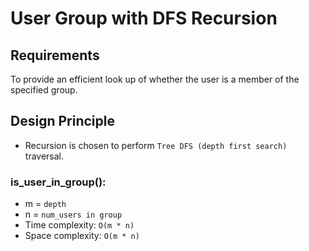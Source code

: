 # User Group with DFS Recursion

## Requirements
To provide an efficient look up of whether the user is a member of the specified group.

## Design Principle
- Recursion is chosen to perform `Tree DFS (depth first search)` traversal.

### is_user_in_group():
- m = `depth`
- n = `num_users in group`
- Time complexity: `O(m * n)`
- Space complexity: `O(m * n)`
